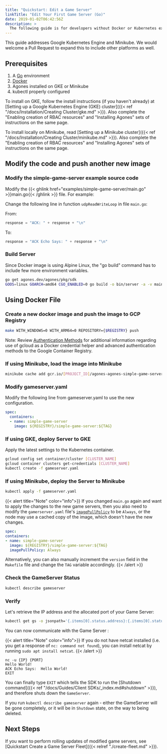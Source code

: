 ```yaml
---
title: "Quickstart: Edit a Game Server"
linkTitle: "Edit Your First Game Server (Go)"
date: 2019-01-02T06:42:56Z
description: >
  The following guide is for developers without Docker or Kubernetes experience, that want to use the simple-game-server example as a starting point for a custom game server. 
---
```


This guide addresses Google Kubernetes Engine and Minikube.  We would welcome a Pull Request to expand this to include other platforms as well.

## Prerequisites

1. A [Go](https://golang.org/dl/) environment
2. [Docker](https://www.docker.com/get-started/)
3. Agones installed on GKE or Minikube
4. kubectl properly configured

To install on GKE, follow the install instructions (if you haven't already) at
[Setting up a Google Kubernetes Engine (GKE) cluster]({{< ref "/docs/Installation/Creating Cluster/gke.md" >}}).
Also complete the "Enabling creation of RBAC resources" and "Installing Agones" sets of instructions on the same page.

To install locally on Minikube, read [Setting up a Minikube cluster]({{< ref "/docs/Installation/Creating Cluster/minikube.md" >}}).
Also complete the "Enabling creation of RBAC resources" and "Installing Agones" sets of instructions on the same page. 

## Modify the code and push another new image

### Modify the simple-game-server example source code
Modify the {{< ghlink href="examples/simple-game-server/main.go" >}}main.go{{< /ghlink >}} file. For example:

Change the following line in function `udpReadWriteLoop` in file `main.go`:

From:
```go
response = "ACK: " + response + "\n"
```

To:
```go
response = "ACK Echo Says: " + response + "\n"
```

### Build Server
Since Docker image is using Alpine Linux, the "go build" command has to include few more environment variables.

```bash
go get agones.dev/agones/pkg/sdk
GOOS=linux GOARCH=amd64 CGO_ENABLED=0 go build -o bin/server -a -v main.go
```

## Using Docker File

### Create a new docker image and push the image to GCP Registry
```bash
make WITH_WINDOWS=0 WITH_ARM64=0 REPOSITORY={$REGISTRY} push
```

Note: Review [Authentication Methods](https://cloud.google.com/container-registry/docs/advanced-authentication)
for additional information regarding use of gcloud as a Docker credential helper
and advanced authentication methods to the Google Container Registry.

### If using Minikube, load the image into Minikube
```bash
minikube cache add gcr.io/[PROJECT_ID]/agones-agones-simple-game-server:modified
```

### Modify gameserver.yaml
Modify the following line from gameserver.yaml to use the new configuration.

```yaml
spec:
  containers:
  - name: simple-game-server
    image: ${REGISTRY}/simple-game-server:${TAG}
```

### If using GKE, deploy Server to GKE
Apply the latest settings to the Kubernetes container.

```bash
gcloud config set container/cluster [CLUSTER_NAME]
gcloud container clusters get-credentials [CLUSTER_NAME]
kubectl create -f gameserver.yaml
```

### If using Minikube, deploy the Server to Minikube
```bash
kubectl apply -f gameserver.yaml
```

{{< alert title="Note" color="info">}}
If you changed `main.go` again and want to apply the changes to the new game servers, then you also need 
to modify the `gamerserver.yaml` file's
[`imagePullPolicy`](https://kubernetes.io/docs/concepts/containers/images/#updating-images) to be `Always`,
or the node may use a cached copy of the image, which doesn't have the new changes.

  ```yaml
  spec:
  containers:
  - name: simple-game-server
    image: ${REGISTRY}/simple-game-server:${TAG}
    imagePullPolicy: Always
  ```

Alternatively, you can also manually increment the `version` field in the `Makefile` file and change the `TAG`
variable accordingly.
{{< /alert >}}

### Check the GameServer Status
```bash
kubectl describe gameserver
```

### Verify
Let's retrieve the IP address and the allocated port of your Game Server:

```bash
kubectl get gs -o jsonpath='{.items[0].status.address}:{.items[0].status.ports[0].port}'
```

You can now communicate with the Game Server :

{{< alert title="Note" color="info">}}
If you do not have netcat installed
  (i.e. you get a response of `nc: command not found`),
  you can install netcat by running `sudo apt install netcat`.
{{< /alert >}}

```
nc -u {IP} {PORT}
Hello World!
ACK Echo Says:  Hello World!
EXIT
```

You can finally type `EXIT` which tells the SDK to run the [Shutdown command]({{< ref "/docs/Guides/Client SDKs/_index.md#shutdown" >}}), and therefore shuts down the `GameServer`.  

If you run `kubectl describe gameserver` again - either the GameServer will be gone completely, or it will be in `Shutdown` state, on the way to being deleted.

## Next Steps

If you want to perform rolling updates of modified game servers, see [Quickstart Create a Game Server Fleet]({{< relref "./create-fleet.md" >}}).
